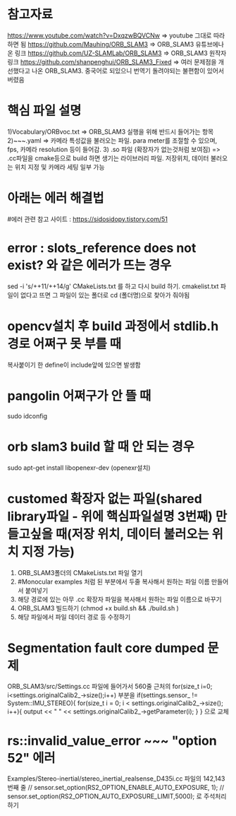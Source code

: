 # 참고자료

https://www.youtube.com/watch?v=DxqzwBQVCNw => youtube 그대로 따라하면 됨
https://github.com/Mauhing/ORB_SLAM3 => ORB_SLAM3 유튜브에나온 링크
https://github.com/UZ-SLAMLab/ORB_SLAM3 => ORB_SLAM3 원작자 링크
https://github.com/shanpenghui/ORB_SLAM3_Fixed => 여러 문제점을 개선했다고 나온 ORB_SLAM3. 중국어로 되있으니 번역기 돌려야되는 불편함이 있어서 버렸음




# 핵심 파일 설명 
1)Vocabulary/ORBvoc.txt => ORB_SLAM3 실행을 위해 반드시 들어가는 항목
2)~~~.yaml => 카메라 특성값을 불러오는 파일. para meter를 조절할 수 있으며, fps, 카메라 resolution 등이 들어감. 
3) .so 파일 (확장자가 없는것처럼 보여짐) => .cc파일을 cmake등으로 build 하면 생기는 라이브러리 파일. 저장위치, 데이터 불러오는 위치 지정 및 카메라 세팅 일부 가능




# 아래는 에러 해결법
#에러 관련 참고 사이트 : https://sidosidopy.tistory.com/51



# error : slots_reference does not exist? 와 같은 에러가 뜨는 경우
sed -i 's/++11/++14/g' CMakeLists.txt
를 하고 다시 build 하기. cmakelist.txt 파일이 없다고 뜨면 그 파일이 있는 폴더로 cd (폴더명)으로 찾아가 줘야됨



# opencv설치 후 build 과정에서 stdlib.h 경로 어쩌구 못 부를 때
복사붙이기 한 define이 include앞에 있으면 발생함



# pangolin 어쩌구가 안 뜰 때
sudo idconfig


# orb slam3 build 할 때 안 되는 경우
sudo apt-get install libopenexr-dev   (openexr설치)


# customed 확장자 없는 파일(shared library파일 - 위에 핵심파일설명 3번째) 만들고싶을 때(저장 위치, 데이터 불러오는 위치 지정 가능)
1) ORB_SLAM3폴더의 CMakeLists.txt 파일 열기
2) #Monocular examples 처럼 된 부분에서 두줄 복사해서 원하는 파일 이름 만들어서 붙여넣기
3) 해당 경로에 있는 아무 .cc 확장자 파일을 복사해서 원하는 파일 이름으로 바꾸기
4) ORB_SLAM3 빌드하기 (chmod +x build.sh && ./build.sh )
5) 해당 파일에서 파일 데이터 경로 등 수정하기


# Segmentation fault core dumped 문제
ORB_SLAM3/src/Settings.cc 파일에 들어가서 
560줄 근처의
for(size_t i=0; i<settings.originalCalib2_->size();i++)
부분을
if(settings.sensor_ != System::IMU_STEREO){
    for(size_t i = 0; i < settings.originalCalib2_->size(); i++){
        output << " " << settings.originalCalib2_->getParameter(i);
    }
}
으로 교체



# rs::invalid_value_error ~~~ "option 52" 에러
Examples/Stereo-inertial/stereo_inertial_realsense_D435i.cc 파일의 
142,143번째 줄
// sensor.set_option(RS2_OPTION_ENABLE_AUTO_EXPOSURE, 1);
// sensor.set_option(RS2_OPTION_AUTO_EXPOSURE_LIMIT,5000);
로 주석처리하기



